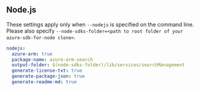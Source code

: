## Node.js

These settings apply only when `--nodejs` is specified on the command line.
Please also specify `--node-sdks-folder=<path to root folder of your azure-sdk-for-node clone>`.

``` yaml $(nodejs)
nodejs:
  azure-arm: true
  package-name: azure-arm-search
  output-folder: $(node-sdks-folder)/lib/services/searchManagement
  generate-license-txt: true
  generate-package-json: true
  generate-readme-md: true
```
